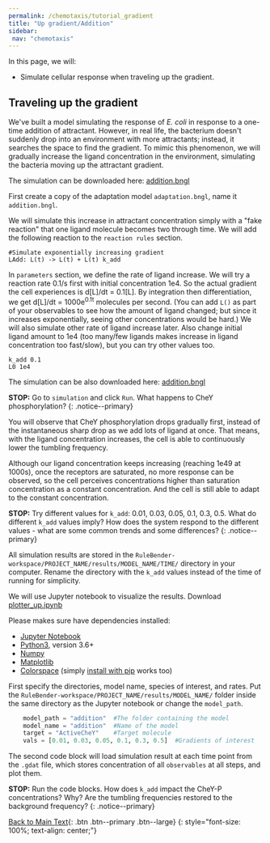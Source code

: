 ```yaml
---
permalink: /chemotaxis/tutorial_gradient
title: "Up gradient/Addition"
sidebar: 
 nav: "chemotaxis"
---
```


In this page, we will:
 - Simulate cellular response when traveling up the gradient.

## Traveling up the gradient

We've built a model simulating the response of *E. coli* in response to a one-time addition of attractant. However, in real life, the bacterium doesn't suddenly drop into an environment with more attractants; instead, it searches the space to find the gradient. To mimic this phenomenon, we will gradually increase the ligand concentration in the environment, simulating the bacteria moving up the attractant gradient.

The simulation can be downloaded here: <a href="https://purpleavatar.github.io/multiscale_biological_modeling/downloads/downloadable/addition.bngl" download="addition.bngl">addition.bngl</a>

First create a copy of the adaptation model `adaptation.bngl`, name it `addition.bngl`.

We will simulate this increase in attractant concentration simply with a "fake reaction" that one ligand molecule becomes two through time. We will add the following reaction to the `reaction rules` section.

	#Simulate exponentially increasing gradient
	LAdd: L(t) -> L(t) + L(t) k_add

In `parameters` section, we define the rate of ligand increase. We will try a reaction rate 0.1/s first with initial concentration 1e4. So the actual gradient the cell experiences is d[L]/dt = 0.1[L]. By integration then differentiation, we get d[L]/dt = 1000e<sup>0.1t</sup> molecules per second. (You can add `L()` as part of your observables to see how the amount of ligand changed; but since it increases exponentially, seeing other concentrations would be hard.) We will also simulate other rate of ligand increase later. Also change initial ligand amount to 1e4 (too many/few ligands makes increase in ligand concentration too fast/slow), but you can try other values too.

	k_add 0.1
	L0 1e4

The simulation can be also downloaded here: <a href="https://purpleavatar.github.io/multiscale_biological_modeling/downloads/downloadable/addition.bngl" download="addition.bngl">addition.bngl</a>

**STOP:** Go to `simulation` and click `Run`. What happens to CheY phosphorylation?
{: .notice--primary}

You will observe that CheY phosphorylation drops gradually first, instead of the instantaneous sharp drop as we add lots of ligand at once. That means, with the ligand concentration increases, the cell is able to continuously lower the tumbling frequency. 

Although our ligand concentration keeps increasing (reaching 1e49 at 1000s), once the receptors are saturated, no more response can be observed, so the cell perceives concentrations higher than saturation concentration as a constant concentration. And the cell is still able to adapt to the constant concentration.

**STOP:** Try different values for `k_add`: 0.01, 0.03, 0.05, 0.1, 0.3, 0.5. What do different `k_add` values imply? How does the system respond to the different values - what are some common trends and some differences?
{: .notice--primary}

All simulation results are stored in the `RuleBender-workspace/PROJECT_NAME/results/MODEL_NAME/TIME/` directory in your computer. Rename the directory with the `k_add` values instead of the time of running for simplicity. 

We will use Jupyter notebook to visualize the results. Download 
<a href="https://purpleavatar.github.io/multiscale_biological_modeling/downloads/downloadable/plotter_up.ipynb" download="plotter_up.ipynb">plotter_up.ipynb</a>

Please makes sure have dependencies installed:
 - [Jupyter Notebook](https://jupyter.org/index.html)
 - [Python3](https://www.python.org/downloads/), version 3.6+
 - [Numpy](https://numpy.org/install/)
 - [Matplotlib](https://matplotlib.org/users/installing.html)
 - [Colorspace](https://python-colorspace.readthedocs.io/en/latest/installation.html) (simply [install with pip](https://pypi.org/project/colorspace/) works too)

First specify the directories, model name, species of interest, and rates. Put the `RuleBender-workspace/PROJECT_NAME/results/MODEL_NAME/` folder inside the same directory as the Jupyter notebook or change the `model_path`.

~~~ python
	model_path = "addition"  #The folder containing the model
	model_name = "addition"  #Name of the model
	target = "ActiveCheY"    #Target molecule
	vals = [0.01, 0.03, 0.05, 0.1, 0.3, 0.5]  #Gradients of interest
~~~

The second code block will load simulation result at each time point from the `.gdat` file, which stores concentration of all `observables` at all steps, and plot them.

**STOP:** Run the code blocks. How does `k_add` impact the CheY-P concentrations? Why? Are the tumbling frequencies restored to the background frequency?
{: .notice--primary}


[Back to Main Text](home_gradient){: .btn .btn--primary .btn--large}
{: style="font-size: 100%; text-align: center;"}




